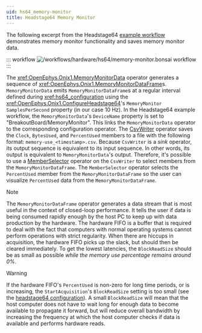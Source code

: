 ```yaml
---
uid: hs64_memory-monitor
title: Headstage64 Memory Monitor
---
```


The following excerpt from the Headstage64 [example workflow](xref:hs64_hs64) demonstrates memory monitor functionality and saves memory monitor data.

::: workflow
![/workflows/hardware/hs64/memory-monitor.bonsai workflow](../../../workflows/hardware/hs64/memory-monitor.bonsai)
:::

The <xref:OpenEphys.Onix1.MemoryMonitorData> operator generates a sequence of
<xref:OpenEphys.Onix1.MemoryMonitorDataFrame>s. `MemoryMonitorData` emits `MemoryMonitorDataFrame`s at a regular
interval defined during <xref:hs64_configuration> using the <xref:OpenEphys.Onix1.ConfigureHeadstage64>'s `MemoryMonitor
SamplesPerSecond` property (in our case 10 Hz). In the Headstage64 example workflow, the `MemoryMonitorData`'s
`DeviceName` property is set to "BreakoutBoard/MemoryMonitor". This links the `MemoryMonitorData` operator to the
corresponding configuration operator. The [CsvWriter](https://bonsai-rx.org/docs/api/Bonsai.IO.CsvWriter.html) operator
saves the `Clock`, `BytesUsed`, and `PercentUsed` members to a file with the following format:
`memory-use_<timestamp>.csv`. Because `CsvWriter` is a _sink_ operator, its output sequence is equivalent to its input
sequence. In other words, its output is equivalent to `MemoryMonitorData`'s output. Therefore, it's possible to use a
[MemberSelector](https://bonsai-rx.org/docs/api/Bonsai.Expressions.MemberSelectorBuilder.html) operator on the
`CsvWriter` to select members from the `MemoryMonitorDataFrame`. The `MemberSelector` operator selects the `PercentUsed`
member from the `MemoryMonitorDataFrame` so the user can visualize `PercentUsed` data from the `MemoryMonitorDataFrame`.

> [!NOTE]
> The `MemoryMonitorDataFrame` operator generates a data stream that is most useful in the context of closed-loop
> performance. It tells the user if data is being consumed rapidly enough by the host PC to keep up with data production
> by the hardware. The hardware FIFO is a buffer that is required to deal with the fact that computers with normal
> operating systems cannot perform operations with strict regularity. When there are hiccups in acquisition, the
> hardware FIFO picks up the slack, but should then be cleared immediately. To get the lowest latencies, the
> `BlockReadSize` should be as small as possible *while the memory use percentage remains around 0%*.

> [!WARNING]
> If the hardware FIFO's `PercentUsed` is non-zero for long time periods, or is increasing, the `StartAcquisition`'s
> `BlockReadSize` setting is too small (see the [headstage64 configuration](xref:hs64_configuration)). A small
> `BlockReadSize` will mean that the host computer does not have to wait long for enough data to become available to
> propagate it forward, but will reduce overall bandwidth by increasing the frequency at which the host computer checks
> if data is available and performs hardware reads.